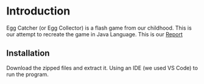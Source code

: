 # Introduction
Egg Catcher (or Egg Collector) is a flash game from our childhood. This is our attempt to recreate the game in Java Language.
This is our [Report](https://docs.google.com/document/d/1NgObnO3re-Yv0jmpHD-aCfbSaZegI5XiI9ia0w-7Kf0/edit?usp=sharing)
## Installation
Download the zipped files and extract it. Using an IDE (we used VS Code) to run the program.